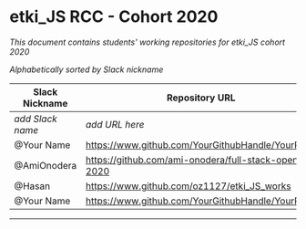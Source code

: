# etki_JS RCC - Cohort 2020

*This document contains students' working repositories for etki_JS cohort 2020* 

*Alphabetically sorted by Slack nickname*

| Slack Nickname | Repository URL |
| ------ | ----------- |
|*add Slack name*|*add URL here* |
| @Your Name  |https://www.github.com/YourGithubHandle/YourRepo |
| @AmiOnodera | https://github.com/ami-onodera/full-stack-open-2020 |
| @Hasan  | https://www.github.com/oz1127/etki_JS_works |
| @Your Name  |https://www.github.com/YourGithubHandle/YourRepo |

---
